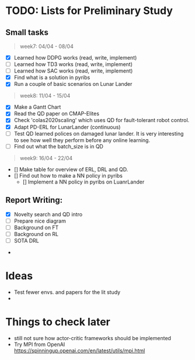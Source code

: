 # TODO: Lists for Preliminary Study

## Small tasks
> week7: 04/04 - 08/04
- [x] Learned how DDPG works (read, write, implement)
- [ ] Learned how TD3 works (read, write, implement)
- [ ] Learned how SAC works (read, write, implement)
- [x] Find what is a solution in pyribs
- [x] Run a couple of basic scenarios on Lunar Lander

> week8: 11/04 - 15/04
- [x] Make a Gantt Chart
- [x] Read the QD paper on CMAP-Elites
- [x] Check 'colas2020scaling' which uses QD for fault-tolerant robot control.
- [x] Adapt PD-ERL for LunarLander (continuous)
- [ ] Test QD learned polices on damaged lunar lander. It is very interesting to see how well they perform before any online learning.
- [ ] Find out what the batch_size is in QD

> week9: 16/04 - 22/04
- [] Make table for overview of ERL, DRL and QD.
- [] Find out how to make a NN policy in pyribs
    - [] Implement a NN policy in pyribs on LuanrLander

<!-- % \item Code a simple combination between QD and a ERL framework (most probably PD-ERL) -->
## Report Writing:
- [x] Novelty search and QD intro
- [ ] Prepare nice diagram
- [ ] Background on FT
- [ ] Background on RL
- [ ] SOTA DRL
- 

# Ideas
 - Test fewer envs. and papers for the lit study
 - 



# Things to check later
- still not sure how actor-critic frameworks should be implemented
- Try MPI from OpenAI https://spinningup.openai.com/en/latest/utils/mpi.html

